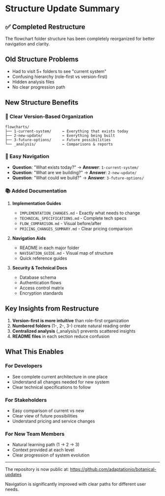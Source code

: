 # Structure Update Summary

## ✅ Completed Restructure

The flowchart folder structure has been completely reorganized for better navigation and clarity.

## Old Structure Problems
- Had to visit 5+ folders to see "current system"
- Confusing hierarchy (role-first vs version-first)
- Hidden analysis files
- No clear progression path

## New Structure Benefits

### 📁 Clear Version-Based Organization
```
flowcharts/
├── 1-current-system/     ← Everything that exists today
├── 2-new-update/         ← Everything being built
├── 3-future-options/     ← Future possibilities
└── _analysis/            ← Comparisons & reports
```

### 🎯 Easy Navigation
- **Question**: "What exists today?" → **Answer**: `1-current-system/`
- **Question**: "What are we building?" → **Answer**: `2-new-update/`
- **Question**: "What could we build?" → **Answer**: `3-future-options/`

### 📚 Added Documentation

1. **Implementation Guides**
   - `IMPLEMENTATION_CHANGES.md` - Exactly what needs to change
   - `TECHNICAL_SPECIFICATIONS.md` - Complete tech specs
   - `FLOW_COMPARISON.md` - Visual before/after
   - `PRICING_CHANGES_SUMMARY.md` - Clear pricing comparison

2. **Navigation Aids**
   - README in each major folder
   - `NAVIGATION_GUIDE.md` - Visual map of structure
   - Quick reference guides

3. **Security & Technical Docs**
   - Database schema
   - Authentication flows
   - Access control matrix
   - Encryption standards

## Key Insights from Restructure

1. **Version-first is more intuitive** than role-first organization
2. **Numbered folders** (1-, 2-, 3-) create natural reading order
3. **Centralized analysis** (_analysis/) prevents scattered insights
4. **README files** in each section reduce confusion

## What This Enables

### For Developers
- See complete current architecture in one place
- Understand all changes needed for new system
- Clear technical specifications to follow

### For Stakeholders  
- Easy comparison of current vs new
- Clear view of future possibilities
- Understand pricing and service changes

### For New Team Members
- Natural learning path (1 → 2 → 3)
- Context provided at each level
- Clear progression of system evolution

---

The repository is now public at: https://github.com/adaptationio/botanical-updates

Navigation is significantly improved with clear paths for different user needs.
